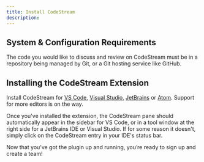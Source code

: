 ```yaml
---
title: Install CodeStream
description:
---
```

## System & Configuration Requirements

The code you would like to discuss and review on CodeStream must be in a
repository being managed by Git, or a Git hosting service like GitHub.

## Installing the CodeStream Extension

Install CodeStream for [VS
Code](https://marketplace.visualstudio.com/items?itemName=CodeStream.codestream),
[Visual
Studio](https://marketplace.visualstudio.com/items?itemName=CodeStream.codestream-vs),
[JetBrains](https://plugins.jetbrains.com/plugin/12206-codestream) or
[Atom](https://atom.io/packages/codestream). Support for more editors is on the
way.

Once you've installed the extension, the CodeStream pane should automatically
appear in the sidebar for VS Code, or in a tool window at the right side for a
JetBrains IDE or Visual Studio. If for some reason it doesn't, simply click on
the CodeStream entry in your IDE's status bar.

Now that you’ve got the plugin up and running, you’re ready to sign up and
create a team!